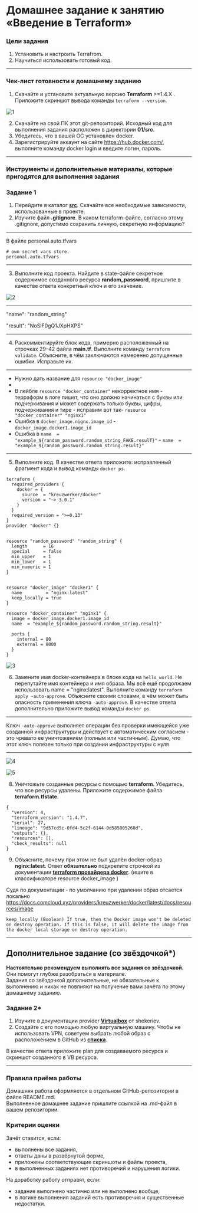 # Домашнее задание к занятию «Введение в Terraform»

### Цели задания

1. Установить и настроить Terrafrom.
2. Научиться использовать готовый код.

------

### Чек-лист готовности к домашнему заданию

1. Скачайте и установите актуальную версию **Terraform** >=1.4.X . Приложите скриншот вывода команды ```terraform --version```.

![1](https://github.com/AlexanderM33/ter-homeworks/assets/122460278/bfb7f03f-4c9b-429b-b030-df772e6bfe84)


2. Скачайте на свой ПК этот git-репозиторий. Исходный код для выполнения задания расположен в директории **01/src**.
3. Убедитесь, что в вашей ОС установлен docker.
4. Зарегистрируйте аккаунт на сайте https://hub.docker.com/, выполните команду docker login и введите логин, пароль.

------

### Инструменты и дополнительные материалы, которые пригодятся для выполнения задания


### Задание 1

1. Перейдите в каталог [**src**](https://github.com/netology-code/ter-homeworks/tree/main/01/src). Скачайте все необходимые зависимости, использованные в проекте. 
2. Изучите файл **.gitignore**. В каком terraform-файле, согласно этому .gitignore, допустимо сохранить личную, секретную информацию?

***
В файле personal.auto.tfvars
~~~
# own secret vars store.
personal.auto.tfvars
~~~
***

3. Выполните код проекта. Найдите  в state-файле секретное содержимое созданного ресурса **random_password**, пришлите в качестве ответа конкретный ключ и его значение.

![2](https://github.com/AlexanderM33/ter-homeworks/assets/122460278/b220950d-4b84-4d7f-a285-6cb16802e96b)

***
"name": "random_string"

"result": "NoSlF0gQ1JXpHXPS"
***

4. Раскомментируйте блок кода, примерно расположенный на строчках 29–42 файла **main.tf**.
Выполните команду ```terraform validate```. Объясните, в чём заключаются намеренно допущенные ошибки. Исправьте их.

***

- Нужно дать название для ```resource "docker_image"```
- 
- В лейбле ```resource "docker_container"``` некорректное имя - терраформ в логе пишет, что оно должно начинаться с буквы или подчеркивания и может содержать только буквы, цифры, подчеркивания и тире  - исправим вот так- ```resource "docker_container" "nginx1"```
- Ошибка в ```docker_image.nignx.image_id``` - ```docker_image.docker1.image_id```
- Ошибка в ```name  = "example_${random_password.random_string_FAKE.resulT}"``` - ```name  = "example_${random_password.random_string.result}"```

***

5. Выполните код. В качестве ответа приложите: исправленный фрагмент кода и вывод команды ```docker ps```.

~~~
terraform {
  required_providers {
    docker = {
      source  = "kreuzwerker/docker"
      version = "~> 3.0.1"
    }
  }
  required_version = ">=0.13" 
}
provider "docker" {}


resource "random_password" "random_string" {
  length      = 16
  special     = false
  min_upper   = 1
  min_lower   = 1
  min_numeric = 1
}


resource "docker_image" "docker1" {
  name         = "nginx:latest"
  keep_locally = true
}

resource "docker_container" "nginx1" {
  image = docker_image.docker1.image_id
  name  = "example_${random_password.random_string.result}"

  ports {
    internal = 80
    external = 8000
  }
}

~~~

![3](https://github.com/AlexanderM33/ter-homeworks/assets/122460278/a8bf01c6-e006-468f-a9aa-af002599972c)



6. Замените имя docker-контейнера в блоке кода на ```hello_world```. Не перепутайте имя контейнера и имя образа. Мы всё ещё продолжаем использовать name = "nginx:latest". Выполните команду ```terraform apply -auto-approve```.
Объясните своими словами, в чём может быть опасность применения ключа  ```-auto-approve```. В качестве ответа дополнительно приложите вывод команды ```docker ps```.

***
Ключ ```-auto-approve``` выполняет операции без проверки имеющейся уже созданной инфраструктуры и действует с автоматическим согласием - это чревато ее уничтожением (полным или частичным). Думаю, что этот ключ полезен только при создании инфраструктуры с нуля
***

![4](https://github.com/AlexanderM33/ter-homeworks/assets/122460278/9362b0e3-9af7-4259-8b41-463f53c2e5d2)


![5](https://github.com/AlexanderM33/ter-homeworks/assets/122460278/4fe2002d-3f44-4e77-80f5-881cf2ce1991)





8. Уничтожьте созданные ресурсы с помощью **terraform**. Убедитесь, что все ресурсы удалены. Приложите содержимое файла **terraform.tfstate**. 

~~~
{
  "version": 4,
  "terraform_version": "1.4.7",
  "serial": 27,
  "lineage": "9d57cd5c-0fd4-5c2f-6144-0d585805260d",
  "outputs": {},
  "resources": [],
  "check_results": null
}

~~~

9. Объясните, почему при этом не был удалён docker-образ **nginx:latest**. Ответ **обязательно** подкрепите строчкой из документации [**terraform провайдера docker**](https://docs.comcloud.xyz/providers/kreuzwerker/docker/latest/docs).  (ищите в классификаторе resource docker_image )


Судя по документации - по умолчанию при удалении образ отсается локально
https://docs.comcloud.xyz/providers/kreuzwerker/docker/latest/docs/resources/image

```keep_locally (Boolean) If true, then the Docker image won't be deleted on destroy operation. If this is false, it will delete the image from the docker local storage on destroy operation.```


------

## Дополнительное задание (со звёздочкой*)

**Настоятельно рекомендуем выполнять все задания со звёздочкой.** Они помогут глубже разобраться в материале.   
Задания со звёздочкой дополнительные, не обязательные к выполнению и никак не повлияют на получение вами зачёта по этому домашнему заданию. 

### Задание 2*

1. Изучите в документации provider [**Virtualbox**](https://docs.comcloud.xyz/providers/shekeriev/virtualbox/latest/docs) от 
shekeriev.
2. Создайте с его помощью любую виртуальную машину. Чтобы не использовать VPN, советуем выбрать любой образ с расположением в GitHub из [**списка**](https://www.vagrantbox.es/).

В качестве ответа приложите plan для создаваемого ресурса и скриншот созданного в VB ресурса. 

------

### Правила приёма работы

Домашняя работа оформляется в отдельном GitHub-репозитории в файле README.md.   
Выполненное домашнее задание пришлите ссылкой на .md-файл в вашем репозитории.

### Критерии оценки

Зачёт ставится, если:

* выполнены все задания,
* ответы даны в развёрнутой форме,
* приложены соответствующие скриншоты и файлы проекта,
* в выполненных заданиях нет противоречий и нарушения логики.

На доработку работу отправят, если:

* задание выполнено частично или не выполнено вообще,
* в логике выполнения заданий есть противоречия и существенные недостатки. 

